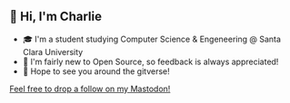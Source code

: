 ## 👋 Hi, I'm Charlie 

- 🎓 I'm a student studying Computer Science & Engeneering @ Santa Clara University
- 🌱 I'm fairly new to Open Source, so feedback is always appreciated!
- 🤠 Hope to see you around the gitverse!

<a rel="me" href="https://ioc.exchange/@0xCONLINE">Feel free to drop a follow on my Mastodon!</a>

<!---
<a rel="me" href="https://ioc.exchange/@0xCONLINE"></a>
--->

